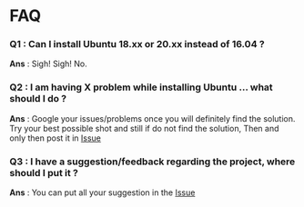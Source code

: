 # FAQ

### Q1 : Can I install Ubuntu 18.xx or 20.xx instead of 16.04 ?
**Ans** : Sigh! Sigh! No.

### Q2 : I am having X problem while installing Ubuntu ... what should I do ?
**Ans** : Google your issues/problems once you will definitely find the solution. Try your best possible shot and still if do not find the solution, Then and only then post it in [Issue](https://gitlab.iotiot.in/newbies/orientation/issues/1)

### Q3 : I have a suggestion/feedback regarding the project, where should I put it ?
**Ans** : You can put all your suggestion in the [Issue](https://gitlab.iotiot.in/newbies/orientation/issues/2)